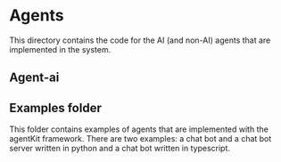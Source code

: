 # Agents
This directory contains the code for the AI (and non-AI) agents that are implemented in the system.

## Agent-ai

## Examples folder
This folder contains examples of agents that are implemented with the agentKit framework. There are two examples: a chat bot and a chat bot server written in python and a chat bot written in typescript.

